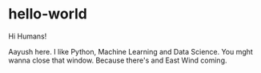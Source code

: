 # hello-world

Hi Humans!

Aayush here. I like Python, Machine Learning and Data Science.
You mght wanna close that window. Because there's and East Wind coming.
